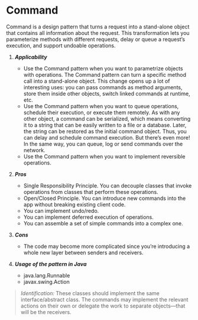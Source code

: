 # Command

Command is a design pattern that turns a request into a stand-alone object that contains all information about the request.
This transformation lets you parameterize methods with different requests, delay or queue a request’s execution, and support undoable operations.

1. ___Applicability___
    * Use the Command pattern when you want to parametrize objects with operations.
      The Command pattern can turn a specific method call into a stand-alone object.
      This change opens up a lot of interesting uses: you can pass commands as method arguments, store them inside other objects, switch linked commands at runtime, etc.
    * Use the Command pattern when you want to queue operations, schedule their execution, or execute them remotely.
      As with any other object, a command can be serialized, which means converting it to a string that can be easily written to a file or a database.
      Later, the string can be restored as the initial command object. Thus, you can delay and schedule command execution.
      But there’s even more! In the same way, you can queue, log or send commands over the network.
    * Use the Command pattern when you want to implement reversible operations.

2. ___Pros___
    * Single Responsibility Principle. You can decouple classes that invoke operations from classes that perform these operations.
    * Open/Closed Principle. You can introduce new commands into the app without breaking existing client code.
    * You can implement undo/redo.
    * You can implement deferred execution of operations.
    * You can assemble a set of simple commands into a complex one.

3. ___Cons___
    * The code may become more complicated since you’re introducing a whole new layer between senders and receivers.

4. ___Usage of the pattern in Java___
    * java.lang.Runnable
    * javax.swing.Action

> _Identification:_ These classes should implement the same interface/abstract class.
> The commands may implement the relevant actions on their own or delegate the work to separate objects—that will be the receivers.